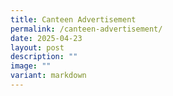 ```yaml
---
title: Canteen Advertisement
permalink: /canteen-advertisement/
date: 2025-04-23
layout: post
description: ""
image: ""
variant: markdown
---
```

